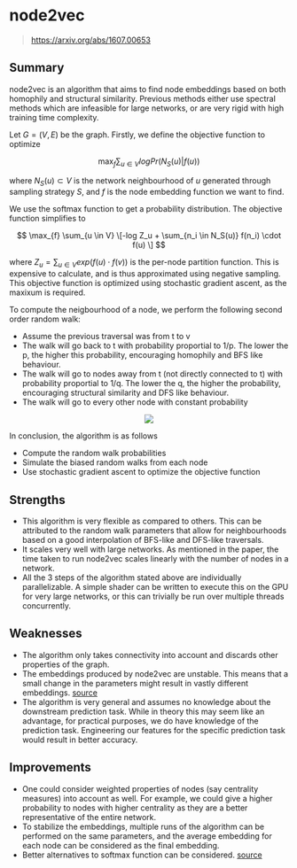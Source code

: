 # node2vec
> https://arxiv.org/abs/1607.00653

## Summary
node2vec is an algorithm that aims to find node embeddings based on both
  homophily and structural similarity. Previous methods either use spectral methods which are infeasible for large networks, or are very rigid with high training time complexity.

Let $G = (V, E)$ be the graph.
Firstly, we define the objective function to optimize

$$ \max_{f} \sum_{u \in V} log Pr(N_S(u)|f(u)) $$

where $N_S(u) \subset V$ is the network neighbourhood of $u$ generated through sampling strategy $S$, and $f$ is the node embedding function we want to find.

We use the softmax function to get a probability distribution. The objective function simplifies to

$$ \max_{f} \sum_{u \in V} \[-log Z_u + \sum_{n_i \in N_S(u)} f(n_i) \cdot f(u) \] $$

where $Z_u = \sum_{u \in V} exp(f(u) \cdot f(v))$ is the per-node partition function. This is expensive to calculate, and is thus approximated using negative sampling.
This objective function is optimized using stochastic gradient ascent, as the maxixum is required.

To compute the neigbourhood of a node, we perform the following second order random walk:
- Assume the previous traversal was from t to v
- The walk will go back to t with probability proportial to 1/p. The lower the p, the higher this probability, encouraging homophily and BFS like behaviour.
- The walk will go to nodes away from t (not directly connected to t) with probability proportial to 1/q. The lower the q, the higher the probability, encouraging structural similarity and DFS like behaviour.
- The walk will go to every other node with constant probability

<p align="middle">
  <img src="https://github.com/PraneethJain/citation-analysis/assets/49565677/a2126b0e-9a3b-4bdf-8453-525d01ba7cf6" align="middle"/>
</p>

In conclusion, the algorithm is as follows
- Compute the random walk probabilities
- Simulate the biased random walks from each node
- Use stochastic gradient ascent to optimize the objective function

## Strengths
- This algorithm is very flexible as compared to others. This can be attributed to the random walk parameters that allow for neighbourhoods based on a good interpolation of BFS-like and DFS-like traversals.
- It scales very well with large networks. As mentioned in the paper, the time taken to run node2vec scales linearly with the number of nodes in a network.
- All the 3 steps of the algorithm stated above are individually parallelizable. A simple shader can be written to execute this on the GPU for very large networks, or this can trivially be run over multiple threads concurrently.

## Weaknesses
- The algorithm only takes connectivity into account and discards other properties of the graph.
- The embeddings produced by node2vec are unstable. This means that a small change in the parameters might result in vastly different embeddings. [source](https://arxiv.org/pdf/2206.08252.pdf)
- The algorithm is very general and assumes no knowledge about the downstream prediction task. While in theory this may seem like an advantage, for practical purposes, we do have knowledge of the prediction task. Engineering our features for the specific prediction task would result in better accuracy. 

## Improvements
- One could consider weighted properties of nodes (say centrality measures) into account as well. For example, we could give a higher probability to nodes with higher centrality as they are a better representative of the entire network.
- To stabilize the embeddings, multiple runs of the algorithm can be performed on the same parameters, and the average embedding for each node can be considered as the final embedding.
- Better alternatives to softmax function can be considered. [source](https://arxiv.org/pdf/1711.03953.pdf)
